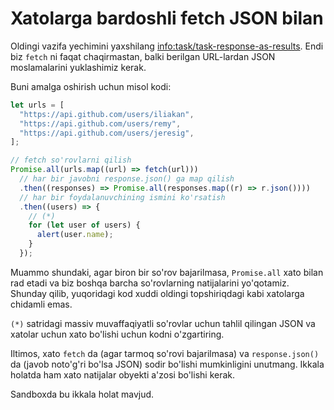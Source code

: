 # Xatolarga bardoshli fetch JSON bilan

Oldingi vazifa yechimini yaxshilang <info:task/task-response-as-results>. Endi biz `fetch` ni faqat chaqirmastan, balki berilgan URL-lardan JSON moslamalarini yuklashimiz kerak.

Buni amalga oshirish uchun misol kodi:

```js run
let urls = [
  "https://api.github.com/users/iliakan",
  "https://api.github.com/users/remy",
  "https://api.github.com/users/jeresig",
];

// fetch so'rovlarni qilish
Promise.all(urls.map((url) => fetch(url)))
  // har bir javobni response.json() ga map qilish
  .then((responses) => Promise.all(responses.map((r) => r.json())))
  // har bir foydalanuvchining ismini ko'rsatish
  .then((users) => {
    // (*)
    for (let user of users) {
      alert(user.name);
    }
  });
```

Muammo shundaki, agar biron bir so'rov bajarilmasa, `Promise.all` xato bilan rad etadi va biz boshqa barcha so'rovlarning natijalarini yo'qotamiz. Shunday qilib, yuqoridagi kod xuddi oldingi topshiriqdagi kabi xatolarga chidamli emas.

`(*)` satridagi massiv muvaffaqiyatli so'rovlar uchun tahlil qilingan JSON va xatolar uchun xato bo'lishi uchun kodni o'zgartiring.

Iltimos, xato `fetch` da (agar tarmoq so'rovi bajarilmasa) va `response.json()` da (javob noto'g'ri bo'lsa JSON) sodir bo'lishi mumkinligini unutmang. Ikkala holatda ham xato natijalar obyekti a'zosi bo'lishi kerak.

Sandboxda bu ikkala holat mavjud.
